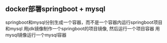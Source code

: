 

## docker部署springboot + mysql
springboot和mysql分别生成一个容器，而不是一个容器内运行springboot项目和mysql
用jdk镜像制作一个springboot的项目镜像, 然后运行一个项目容器
用mysql镜像运行一个mysql容器
